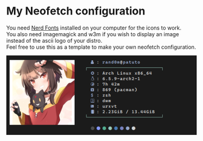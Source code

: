 # My Neofetch configuration

You need <a href="https://www.nerdfonts.com/" target="_blank">Nerd Fonts</a> installed on your computer for the icons to work.
<br>You also need imagemagick and w3m if you wish to display an image instead of the ascii logo of your distro.
<br>Feel free to use this as a template to make your own neofetch configuration.

<img src="screenshot_neofetch.png"></img>